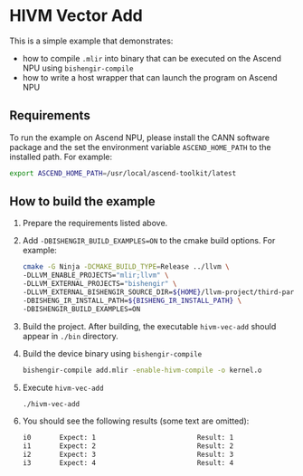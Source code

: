 # HIVM Vector Add

This is a simple example that demonstrates:
- how to compile `.mlir` into binary that can be executed on the Ascend NPU using `bishengir-compile`
- how to write a host wrapper that can launch the program on Ascend NPU

## Requirements

To run the example on Ascend NPU, please install the CANN software package and the set the environment variable `ASCEND_HOME_PATH` to the installed path. For example:

```bash
export ASCEND_HOME_PATH=/usr/local/ascend-toolkit/latest
```

## How to build the example

1. Prepare the requirements listed above.
2. Add `-DBISHENGIR_BUILD_EXAMPLES=ON` to the cmake build options. For example:

    ```bash
    cmake -G Ninja -DCMAKE_BUILD_TYPE=Release ../llvm \
    -DLLVM_ENABLE_PROJECTS="mlir;llvm" \
    -DLLVM_EXTERNAL_PROJECTS="bishengir" \
    -DLLVM_EXTERNAL_BISHENGIR_SOURCE_DIR=${HOME}/llvm-project/third-party/bishengir \
    -DBISHENG_IR_INSTALL_PATH=${BISHENG_IR_INSTALL_PATH} \
    -DBISHENGIR_BUILD_EXAMPLES=ON
    ```

3. Build the project. After building, the executable `hivm-vec-add` should appear in `./bin` directory.
4. Build the device binary using `bishengir-compile`
    ```bash
    bishengir-compile add.mlir -enable-hivm-compile -o kernel.o
    ```
5. Execute `hivm-vec-add`
    ```bash
    ./hivm-vec-add
    ```
6. You should see the following results (some text are omitted):
    ```bash
    i0       Expect: 1                         Result: 1
    i1       Expect: 2                         Result: 2
    i2       Expect: 3                         Result: 3
    i3       Expect: 4                         Result: 4
    ```
